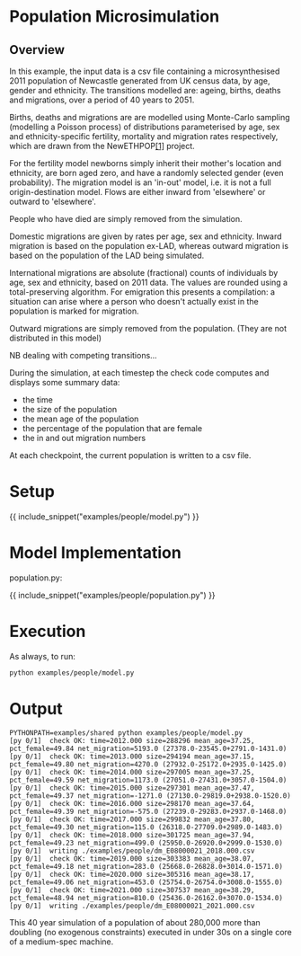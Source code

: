 
# Population Microsimulation

## Overview

In this example, the input data is a csv file containing a microsynthesised 2011 population of Newcastle generated from UK census data, by age, gender and ethnicity. The transitions modelled are: ageing, births, deaths and migrations, over a period of 40 years to 2051.

Births, deaths and migrations are are modelled using Monte-Carlo sampling (modelling a Poisson process) of distributions parameterised by age, sex and ethnicity-specific fertility, mortality and migration rates respectively, which are drawn from the NewETHPOP[[1]](#references.md) project.

For the fertility model newborns simply inherit their mother's location and ethnicity, are born aged zero, and have a randomly selected gender (even probability). The migration model is an 'in-out' model, i.e. it is not a full origin-destination model. Flows are either inward from 'elsewhere' or outward to 'elsewhere'.

People who have died are simply removed from the simulation.

Domestic migrations are given by rates per age, sex and ethnicity. Inward migration is based on the population ex-LAD, whereas outward migration is based on the population of the LAD being simulated.

International migrations are absolute (fractional) counts of individuals by age, sex and ethnicity, based on 2011 data. The values are rounded using a total-preserving algorithm. For emigration this presents a compilation: a situation can arise where a person who doesn't actually exist in the population is marked for migration.

Outward migrations are simply removed from the population. (They are not distributed in this model)

NB dealing with competing transitions...

During the simulation, at each timestep the check code computes and displays some summary data:

- the time
- the size of the population
- the mean age of the population
- the percentage of the population that are female
- the in and out migration numbers

At each checkpoint, the current population is written to a csv file.

# Setup

{{ include_snippet("examples/people/model.py") }}

# Model Implementation

population.py:

{{ include_snippet("examples/people/population.py") }}

# Execution

As always, to run:

```bash
python examples/people/model.py
```

# Output

```text
PYTHONPATH=examples/shared python examples/people/model.py 
[py 0/1]  check OK: time=2012.000 size=288296 mean_age=37.25, pct_female=49.84 net_migration=5193.0 (27378.0-23545.0+2791.0-1431.0)
[py 0/1]  check OK: time=2013.000 size=294194 mean_age=37.15, pct_female=49.80 net_migration=4270.0 (27932.0-25172.0+2935.0-1425.0)
[py 0/1]  check OK: time=2014.000 size=297005 mean_age=37.25, pct_female=49.59 net_migration=1173.0 (27051.0-27431.0+3057.0-1504.0)
[py 0/1]  check OK: time=2015.000 size=297301 mean_age=37.47, pct_female=49.37 net_migration=-1271.0 (27130.0-29819.0+2938.0-1520.0)
[py 0/1]  check OK: time=2016.000 size=298170 mean_age=37.64, pct_female=49.39 net_migration=-575.0 (27239.0-29283.0+2937.0-1468.0)
[py 0/1]  check OK: time=2017.000 size=299832 mean_age=37.80, pct_female=49.30 net_migration=115.0 (26318.0-27709.0+2989.0-1483.0)
[py 0/1]  check OK: time=2018.000 size=301725 mean_age=37.94, pct_female=49.23 net_migration=499.0 (25950.0-26920.0+2999.0-1530.0)
[py 0/1]  writing ./examples/people/dm_E08000021_2018.000.csv
[py 0/1]  check OK: time=2019.000 size=303383 mean_age=38.07, pct_female=49.18 net_migration=283.0 (25668.0-26828.0+3014.0-1571.0)
[py 0/1]  check OK: time=2020.000 size=305316 mean_age=38.17, pct_female=49.06 net_migration=453.0 (25754.0-26754.0+3008.0-1555.0)
[py 0/1]  check OK: time=2021.000 size=307537 mean_age=38.29, pct_female=48.94 net_migration=810.0 (25436.0-26162.0+3070.0-1534.0)
[py 0/1]  writing ./examples/people/dm_E08000021_2021.000.csv
```

This 40 year simulation of a population of about 280,000 more than doubling (no exogenous constraints) executed in under 30s on a single core of a medium-spec machine.
